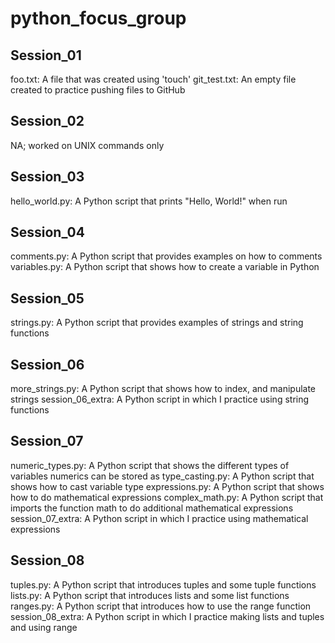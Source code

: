 # python_focus_group

## Session_01
foo.txt: A file that was created using 'touch'
git_test.txt: An empty file created to practice pushing files to GitHub

## Session_02
NA; worked on UNIX commands only

## Session_03
hello_world.py: A Python script that prints "Hello, World!" when run

## Session_04
comments.py: A Python script that provides examples on how to comments
variables.py: A Python script that shows how to create a variable in Python

## Session_05
strings.py: A Python script that provides examples of strings and string functions

## Session_06
more_strings.py: A Python script that shows how to index, and manipulate strings
session_06_extra: A Python script in which I practice using string functions

## Session_07
numeric_types.py: A Python script that shows the different types of variables numerics can be stored as
type_casting.py: A Python script that shows how to cast variable type
expressions.py: A Python script that shows how to do mathematical expressions
complex_math.py: A Python script that imports the function math to do additional mathematical expressions
session_07_extra: A Python script in which I practice using mathematical expressions

## Session_08
tuples.py: A Python script that introduces tuples and some tuple functions
lists.py: A Python script that introduces lists and some list functions
ranges.py: A Python script that introduces how to use the range function
session_08_extra: A Python script in which I practice making lists and tuples and using range
